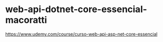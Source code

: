 # web-api-dotnet-core-essencial-macoratti
https://www.udemy.com/course/curso-web-api-asp-net-core-essencial
